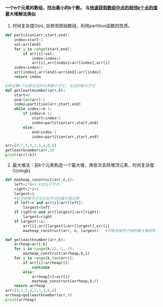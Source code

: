 #### 一个n个元素的数组，找出最小的k个数。 与[快速获取数组中点的相邻k个点的值](https://github.com/WenwenTong/coding_algorithm/blob/master/数据结构/数组和字符串/快速获取数组中点的相邻k个点的值.md)最大堆解法类似
1. 时间复杂度O(n), 会修改原始数组，利用partition函数的性质。
```python
def partition(arr,start,end): 
    index=start-1
    val=arr[end]
    for i in range(start,end):
        if arr[i]<val:
            index=index+1
            arr[i],arr[index]=arr[index],arr[i]
    index=index+1
    arr[index],arr[end]=arr[end],arr[index]
    return index

#保证第k个元素左边的元素都小于它, 右边的都大于它
def getleastknumber(arr,k):
    start=0
    end=len(arr)-1
    index=partition(arr,start,end)
    while index!=k-1:
        if index<k-1:
            start=index+1
            index=partition(arr,start,end)
        else:
            end=index-1
            index=partition(arr,start,end)

arr=[9,7,5,4,2,1,3,6,8]
getleastknumber(arr,5)
print(arr[:k])
```
2. 最大堆法：前k个元素构造一个最大堆，再依次去除堆顶元素，时间复杂度O(nlogk)
```python
def maxheap_construct(arr,n,i):
    left=2*i+1 #左右子节点
    right=2*i+2
    largest=i
    #将子树根节点与左右节点的最大值交换
    if left<n and arr[i]<arr[left]:
        largest=left
    if right<n and arr[largest]<arr[right]:
        largest=right
    if largest!=i:
        arr[i],arr[largest]=arr[largest],arr[i]
        maxheap_construct(arr, n, largest)   #可能会破坏子树的最大堆结构

def getleastknumber(arr,k):
    arrheap=arr[:k]
    for i in range(k//2,-1,-1):
        maxheap_construct(arrheap,k,i)
    for i in range(k,len(arr)):
        if arr[i]>arrheap[0]:
            continue
        else:
            arrheap[0]=arr[i]
            maxheap_construct(arrheap,k,0)
    return arrheap
arr=[9,7,5,4,2,1,3,6,8]
arrheap=getleastknumber(arr,5)
print(arrheap)
```
